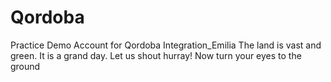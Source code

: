 # Qordoba
Practice Demo Account for Qordoba Integration_Emilia
The land is vast and green. It is a grand day.
Let us shout hurray!
Now turn your eyes to the ground
